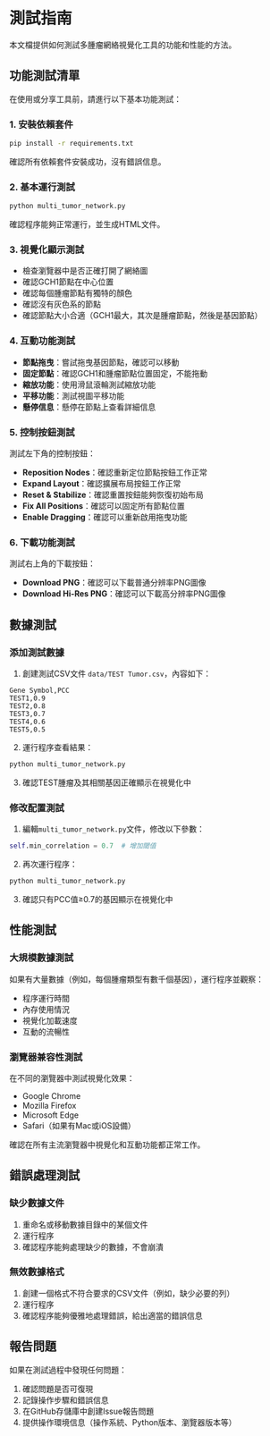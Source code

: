 # 測試指南

本文檔提供如何測試多腫瘤網絡視覺化工具的功能和性能的方法。

## 功能測試清單

在使用或分享工具前，請進行以下基本功能測試：

### 1. 安裝依賴套件

```bash
pip install -r requirements.txt
```

確認所有依賴套件安裝成功，沒有錯誤信息。

### 2. 基本運行測試

```bash
python multi_tumor_network.py
```

確認程序能夠正常運行，並生成HTML文件。

### 3. 視覺化顯示測試

- 檢查瀏覽器中是否正確打開了網絡圖
- 確認GCH1節點在中心位置
- 確認每個腫瘤節點有獨特的顏色
- 確認沒有灰色系的節點
- 確認節點大小合適（GCH1最大，其次是腫瘤節點，然後是基因節點）

### 4. 互動功能測試

- **節點拖曳**：嘗試拖曳基因節點，確認可以移動
- **固定節點**：確認GCH1和腫瘤節點位置固定，不能拖動
- **縮放功能**：使用滑鼠滾輪測試縮放功能
- **平移功能**：測試視圖平移功能
- **懸停信息**：懸停在節點上查看詳細信息

### 5. 控制按鈕測試

測試左下角的控制按鈕：

- **Reposition Nodes**：確認重新定位節點按鈕工作正常
- **Expand Layout**：確認擴展布局按鈕工作正常
- **Reset & Stabilize**：確認重置按鈕能夠恢復初始布局
- **Fix All Positions**：確認可以固定所有節點位置
- **Enable Dragging**：確認可以重新啟用拖曳功能

### 6. 下載功能測試

測試右上角的下載按鈕：

- **Download PNG**：確認可以下載普通分辨率PNG圖像
- **Download Hi-Res PNG**：確認可以下載高分辨率PNG圖像

## 數據測試

### 添加測試數據

1. 創建測試CSV文件 `data/TEST Tumor.csv`，內容如下：

```csv
Gene Symbol,PCC
TEST1,0.9
TEST2,0.8
TEST3,0.7
TEST4,0.6
TEST5,0.5
```

2. 運行程序查看結果：

```bash
python multi_tumor_network.py
```

3. 確認TEST腫瘤及其相關基因正確顯示在視覺化中

### 修改配置測試

1. 編輯`multi_tumor_network.py`文件，修改以下參數：

```python
self.min_correlation = 0.7  # 增加閾值
```

2. 再次運行程序：

```bash
python multi_tumor_network.py
```

3. 確認只有PCC值≥0.7的基因顯示在視覺化中

## 性能測試

### 大規模數據測試

如果有大量數據（例如，每個腫瘤類型有數千個基因），運行程序並觀察：

- 程序運行時間
- 內存使用情況
- 視覺化加載速度
- 互動的流暢性

### 瀏覽器兼容性測試

在不同的瀏覽器中測試視覺化效果：

- Google Chrome
- Mozilla Firefox
- Microsoft Edge
- Safari（如果有Mac或iOS設備）

確認在所有主流瀏覽器中視覺化和互動功能都正常工作。

## 錯誤處理測試

### 缺少數據文件

1. 重命名或移動數據目錄中的某個文件
2. 運行程序
3. 確認程序能夠處理缺少的數據，不會崩潰

### 無效數據格式

1. 創建一個格式不符合要求的CSV文件（例如，缺少必要的列）
2. 運行程序
3. 確認程序能夠優雅地處理錯誤，給出適當的錯誤信息

## 報告問題

如果在測試過程中發現任何問題：

1. 確認問題是否可復現
2. 記錄操作步驟和錯誤信息
3. 在GitHub存儲庫中創建Issue報告問題
4. 提供操作環境信息（操作系統、Python版本、瀏覽器版本等） 